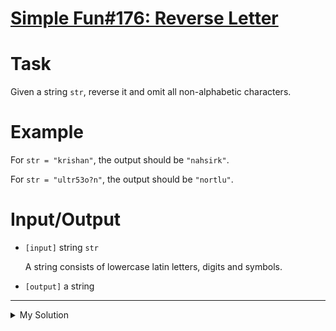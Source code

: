 # [Simple Fun#176: Reverse Letter](https://www.codewars.com/kata/58b8c94b7df3f116eb00005b)

# Task

Given a string `str`, reverse it and omit all non-alphabetic characters.

# Example

For `str = "krishan"`, the output should be `"nahsirk"`.

For `str = "ultr53o?n"`, the output should be `"nortlu"`.

# Input/Output

- `[input]` string `str`

  A string consists of lowercase latin letters, digits and symbols.

- `[output]` a string

---

<details><summary>My Solution</summary>

```js
function reverseLetter(str) {
  const regex = /[a-z]/;

  return str
    .split("")
    .reverse()
    .filter((char) => char.match(regex))
    .join("");
}
```

</details>
